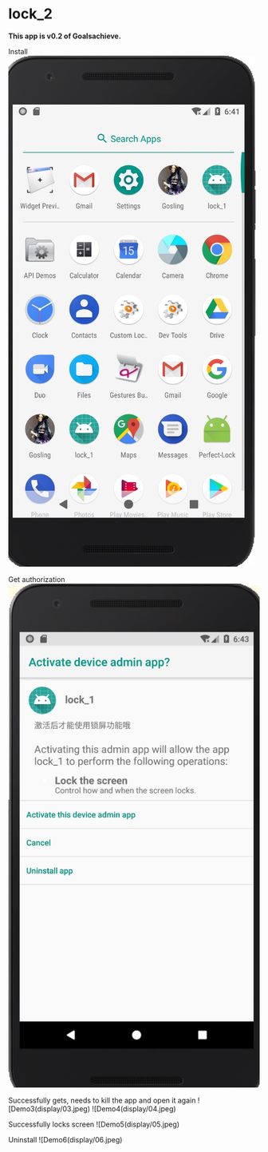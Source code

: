 # lock_2
**This app is v0.2 of Goalsachieve.**

Install
![Demo1](display/01.jpeg)

Get authorization
![Demo2](display/02.jpeg)

Successfully gets, needs to kill the app and open it again
![Demo3(display/03.jpeg)
![Demo4(display/04.jpeg)

Successfully locks screen
![Demo5(display/05.jpeg)

Uninstall
![Demo6(display/06.jpeg)

